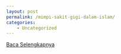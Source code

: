 ```yaml
---
layout: post
permalink: /mimpi-sakit-gigi-dalam-islam/
categories:
    - Uncategorized
---
```


[Baca Selengkapnya](/04)